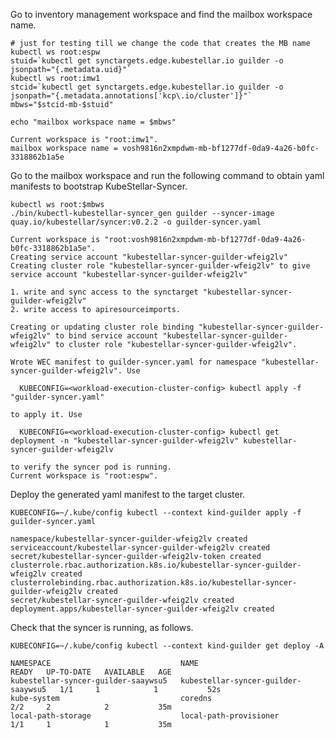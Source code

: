 <!--kubestellar-syncer-0-deploy-guilder-start-->
Go to inventory management workspace and find the mailbox workspace name.
```shell
# just for testing till we change the code that creates the MB name
kubectl ws root:espw
stuid=`kubectl get synctargets.edge.kubestellar.io guilder -o jsonpath="{.metadata.uid}"`
kubectl ws root:imw1
stcid=`kubectl get synctargets.edge.kubestellar.io guilder -o jsonpath="{.metadata.annotations['kcp\.io/cluster']}"`
mbws="$stcid-mb-$stuid"

echo "mailbox workspace name = $mbws"
```
``` { .bash .no-copy }
Current workspace is "root:imw1".
mailbox workspace name = vosh9816n2xmpdwm-mb-bf1277df-0da9-4a26-b0fc-3318862b1a5e
```

Go to the mailbox workspace and run the following command to obtain yaml manifests to bootstrap KubeStellar-Syncer.
```shell
kubectl ws root:$mbws
./bin/kubectl-kubestellar-syncer_gen guilder --syncer-image quay.io/kubestellar/syncer:v0.2.2 -o guilder-syncer.yaml
```
``` { .bash .no-copy }
Current workspace is "root:vosh9816n2xmpdwm-mb-bf1277df-0da9-4a26-b0fc-3318862b1a5e".
Creating service account "kubestellar-syncer-guilder-wfeig2lv"
Creating cluster role "kubestellar-syncer-guilder-wfeig2lv" to give service account "kubestellar-syncer-guilder-wfeig2lv"

1. write and sync access to the synctarget "kubestellar-syncer-guilder-wfeig2lv"
2. write access to apiresourceimports.

Creating or updating cluster role binding "kubestellar-syncer-guilder-wfeig2lv" to bind service account "kubestellar-syncer-guilder-wfeig2lv" to cluster role "kubestellar-syncer-guilder-wfeig2lv".

Wrote WEC manifest to guilder-syncer.yaml for namespace "kubestellar-syncer-guilder-wfeig2lv". Use

  KUBECONFIG=<workload-execution-cluster-config> kubectl apply -f "guilder-syncer.yaml"

to apply it. Use

  KUBECONFIG=<workload-execution-cluster-config> kubectl get deployment -n "kubestellar-syncer-guilder-wfeig2lv" kubestellar-syncer-guilder-wfeig2lv

to verify the syncer pod is running.
Current workspace is "root:espw".
```

Deploy the generated yaml manifest to the target cluster.
```shell
KUBECONFIG=~/.kube/config kubectl --context kind-guilder apply -f guilder-syncer.yaml
```
``` { .bash .no-copy }
namespace/kubestellar-syncer-guilder-wfeig2lv created
serviceaccount/kubestellar-syncer-guilder-wfeig2lv created
secret/kubestellar-syncer-guilder-wfeig2lv-token created
clusterrole.rbac.authorization.k8s.io/kubestellar-syncer-guilder-wfeig2lv created
clusterrolebinding.rbac.authorization.k8s.io/kubestellar-syncer-guilder-wfeig2lv created
secret/kubestellar-syncer-guilder-wfeig2lv created
deployment.apps/kubestellar-syncer-guilder-wfeig2lv created
```
    
Check that the syncer is running, as follows.
```shell
KUBECONFIG=~/.kube/config kubectl --context kind-guilder get deploy -A
```
``` { .bash .no-copy }
NAMESPACE                             NAME                                  READY   UP-TO-DATE   AVAILABLE   AGE
kubestellar-syncer-guilder-saaywsu5   kubestellar-syncer-guilder-saaywsu5   1/1     1            1           52s
kube-system                           coredns                               2/2     2            2           35m
local-path-storage                    local-path-provisioner                1/1     1            1           35m
```

<!--kubestellar-syncer-0-deploy-guilder-end-->
